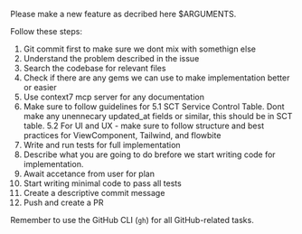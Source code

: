 Please make a new feature as decribed here $ARGUMENTS.

Follow these steps:

1. Git commit first to make sure we dont mix with somethign else
2. Understand the problem described in the issue
3. Search the codebase for relevant files
4. Check if there are any gems we can use to make implementation better or easier 
5. Use context7 mcp server for any documentation
6. Make sure to follow guidelines for
    5.1 SCT Service Control Table. Dont make any unennecary updated_at fields or similar, this should be in SCT table.
    5.2 For UI and UX - make sure to follow structure and best practices for ViewComponent, Tailwind, and flowbite 
7. Write and run tests for full implementation
8. Describe what you are going to do brefore we start writing code for implementation.
9. Await accetance from user for plan
10. Start writing minimal code to pass all tests
7. Create a descriptive commit message
8. Push and create a PR

Remember to use the GitHub CLI (`gh`) for all GitHub-related tasks.

